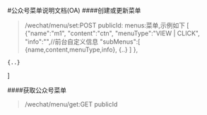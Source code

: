 #公众号菜单说明文档(OA)
####创建或更新菜单
>/wechat/menu/set:POST
publicId:
menus:菜单,示例如下
[
	{"name":"m1",
		"content":"ctn",
		"menuType":"VIEW | CLICK", 
		"info":"",//前台自定义信息
		"subMenus":[
			{name,content,menuType,info},
			{..}
		]
	},

	{..}
]

####获取公众号菜单
>/wechat/menu/get:GET
publicId